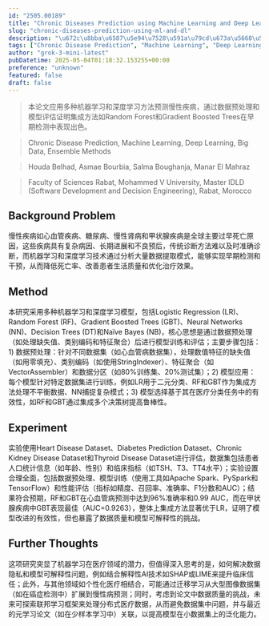 ```yaml
---
id: "2505.00189"
title: "Chronic Diseases Prediction using Machine Learning and Deep Learning Methods"
slug: "chronic-diseases-prediction-using-ml-and-dl"
description: "\u672c\u8bba\u6587\u5e94\u7528\u591a\u79cd\u673a\u5668\u5b66\u4e60\u548c\u6df1\u5ea6\u5b66\u4e60\u65b9\u6cd5\u9884\u6d4b\u6162\u6027\u75be\u75c5\uff0c\u901a\u8fc7\u6570\u636e\u9884\u5904\u7406\u548c\u6a21\u578b\u8bc4\u4f30\u8bc1\u660e\u96c6\u6210\u65b9\u6cd5\u5982Random Forest\u548cGradient Boosted Trees\u5728\u65e9\u671f\u68c0\u6d4b\u4e2d\u8868\u73b0\u51fa\u8272\u3002"
tags: ["Chronic Disease Prediction", "Machine Learning", "Deep Learning", "Big Data", "Ensemble Methods"]
author: "grok-3-mini-latest"
pubDatetime: 2025-05-04T01:18:32.153255+00:00
preference: "unknown"
featured: false
draft: false
---
```


> 本论文应用多种机器学习和深度学习方法预测慢性疾病，通过数据预处理和模型评估证明集成方法如Random Forest和Gradient Boosted Trees在早期检测中表现出色。

> Chronic Disease Prediction, Machine Learning, Deep Learning, Big Data, Ensemble Methods 

> Houda Belhad, Asmae Bourbia, Salma Boughanja, Manar El Mahraz

> Faculty of Sciences Rabat, Mohammed V University, Master IDLD (Software Development and Decision Engineering), Rabat, Morocco 

## Background Problem

慢性疾病如心血管疾病、糖尿病、慢性肾病和甲状腺疾病是全球主要过早死亡原因，这些疾病具有复杂病因、长期进展和不良预后，传统诊断方法难以及时准确诊断，而机器学习和深度学习技术通过分析大量数据提取模式，能够实现早期检测和干预，从而降低死亡率、改善患者生活质量和优化治疗效果。

## Method

本研究采用多种机器学习和深度学习模型，包括Logistic Regression (LR)、Random Forest (RF)、Gradient Boosted Trees (GBT)、Neural Networks (NN)、Decision Trees (DT)和Naïve Bayes (NB)，核心思想是通过数据预处理（如处理缺失值、类别编码和特征聚合）后进行模型训练和评估；主要步骤包括：1) 数据预处理：针对不同数据集（如心血管病数据集），处理数值特征的缺失值（如用零填充）、类别编码（如使用StringIndexer）、特征聚合（如VectorAssembler）和数据分区（如80%训练集、20%测试集）；2) 模型应用：每个模型针对特定数据集进行训练，例如LR用于二元分类、RF和GBT作为集成方法处理不平衡数据、NN捕捉复杂模式；3) 模型选择基于其在医疗分类任务中的有效性，如RF和GBT通过集成多个决策树提高鲁棒性。

## Experiment

实验使用Heart Disease Dataset、Diabetes Prediction Dataset、Chronic Kidney Disease Dataset和Thyroid Disease Dataset进行评估，数据集包括患者人口统计信息（如年龄、性别）和临床指标（如TSH、T3、TT4水平）；实验设置合理全面，包括数据预处理、模型训练（使用工具如Apache Spark、PySpark和TensorFlow）和性能评估（指标如精度、召回率、准确率、F1分数和AUC）；结果符合预期，RF和GBT在心血管病预测中达到96%准确率和0.99 AUC，而在甲状腺疾病中GBT表现最佳（AUC=0.9263），整体上集成方法显著优于LR，证明了模型改进的有效性，但也暴露了数据质量和模型可解释性的挑战。

## Further Thoughts 

这项研究突显了机器学习在医疗领域的潜力，但值得深入思考的是，如何解决数据隐私和模型可解释性问题，例如结合解释性AI技术如SHAP或LIME来提升临床信任；此外，与其他领域如个性化医疗相结合，可能通过迁移学习从大型图像数据集（如在癌症检测中）扩展到慢性病预测；同时，考虑到论文中数据质量的挑战，未来可探索联邦学习框架来处理分布式医疗数据，从而避免数据集中问题，并与最近的元学习论文（如在少样本学习中）关联，以提高模型在小数据集上的泛化能力。